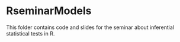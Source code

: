 # RseminarModels
This folder contains code and slides for the seminar about inferential statistical tests in R.
